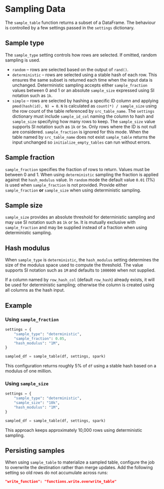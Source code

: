 # Sampling Data

The `sample_table` function returns a subset of a DataFrame. The
behaviour is controlled by a few settings passed in the `settings` dictionary.

## Sample type

The `sample_type` setting controls how rows are selected.
If omitted, random sampling is used.

* `random` – rows are selected based on the output of `rand()`.
* `deterministic` – rows are selected using a stable hash of each row. This
  ensures the same subset is returned each time when the input data is
  unchanged. Deterministic sampling accepts either `sample_fraction` values
  between 0 and 1 or an absolute `sample_size` expressed using SI notation
  such as `1k`.
* `simple` – rows are selected by hashing a specific ID column and applying
  ``pmod(hash(id), N) = 0``. ``N`` is calculated as ``count(*) /
  sample_size`` using the row count of the table referenced by ``src_table_name``.
  The ``settings`` dictionary must include ``sample_id_col`` naming the column to
  hash and ``sample_size`` specifying how many rows to keep. The ``sample_size``
  value supports SI notation such as ``1k`` or ``5m``. Only rows where the ID is
  not null are considered. ``sample_fraction`` is ignored for this mode. When the
  table named by ``src_table_name`` does not exist ``sample_table`` returns the
  input unchanged so ``initialize_empty_tables`` can run without errors.

## Sample fraction

`sample_fraction` specifies the fraction of rows to return. Values must be
between 0 and 1. When using `deterministic` sampling the fraction is applied
against the `hash_modulus` value. In `random` mode the default value `0.01`
(1%) is used when `sample_fraction` is not provided. Provide either
`sample_fraction` **or** `sample_size` when using deterministic sampling.

## Sample size

`sample_size` provides an absolute threshold for deterministic sampling and may
use SI notation such as `1k` or `5m`. It is mutually exclusive with
`sample_fraction` and may be supplied instead of a fraction when using
deterministic sampling.

## Hash modulus

When `sample_type` is `deterministic`, the `hash_modulus` setting determines the
size of the modulus space used to compute the threshold. The value supports SI
notation such as `1M` and defaults to `1000000` when not supplied.

If a column named by `row_hash_col` (default `row_hash`) already exists, it will
be used for deterministic sampling; otherwise the column is created using all
columns as the hash input.

## Example

### Using `sample_fraction`

```python
settings = {
    "sample_type": "deterministic",
    "sample_fraction": 0.05,
    "hash_modulus": "1M",
}

sampled_df = sample_table(df, settings, spark)
```

This configuration returns roughly 5% of `df` using a stable hash based on a
modulus of one million.

### Using `sample_size`

```python
settings = {
    "sample_type": "deterministic",
    "sample_size": "10k",
    "hash_modulus": "1M",
}

sampled_df = sample_table(df, settings, spark)
```

This approach keeps approximately 10,000 rows using deterministic sampling.

## Persisting samples

When using `sample_table` to materialize a sampled table, configure the job to
overwrite the destination rather than merge updates. Add the following setting
so old rows do not accumulate across runs:

```json
"write_function": "functions.write.overwrite_table"
```
